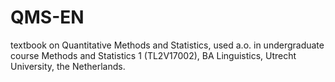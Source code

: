 # QMS-EN
textbook on Quantitative Methods and Statistics, used a.o. in undergraduate course Methods and Statistics 1 (TL2V17002), BA Linguistics, Utrecht University, the Netherlands. 